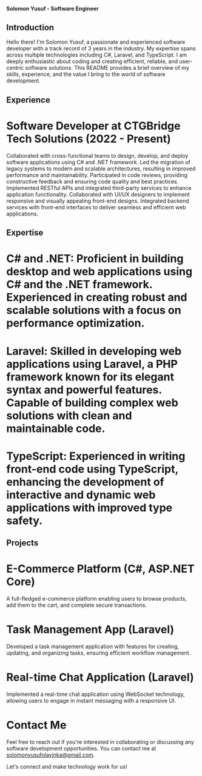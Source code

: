 #### **Solomon Yusuf - Software Engineer**

## **Introduction**
Hello there! I'm Solomon Yusuf, a passionate and experienced software developer with a track record of 3 years in the industry. My expertise spans across multiple technologies including C#, Laravel, and TypeScript. I am deeply enthusiastic about coding and creating efficient, reliable, and user-centric software solutions. This README provides a brief overview of my skills, experience, and the value I bring to the world of software development.

## **Experience**
# **Software Developer at CTGBridge Tech Solutions (2022 - Present)**
Collaborated with cross-functional teams to design, develop, and deploy software applications using C# and .NET framework.
Led the migration of legacy systems to modern and scalable architectures, resulting in improved performance and maintainability.
Participated in code reviews, providing constructive feedback and ensuring code quality and best practices.
Implemented RESTful APIs and integrated third-party services to enhance application functionality.
Collaborated with UI/UX designers to implement responsive and visually appealing front-end designs.
Integrated backend services with front-end interfaces to deliver seamless and efficient web applications.

## **Expertise**
# **C# and .NET:** Proficient in building desktop and web applications using C# and the .NET framework. Experienced in creating robust and scalable solutions with a focus on performance optimization.

# **Laravel:** Skilled in developing web applications using Laravel, a PHP framework known for its elegant syntax and powerful features. Capable of building complex web solutions with clean and maintainable code.

# **TypeScript:** Experienced in writing front-end code using TypeScript, enhancing the development of interactive and dynamic web applications with improved type safety.

## **Projects**
# **E-Commerce Platform (C#, ASP.NET Core)**
A full-fledged e-commerce platform enabling users to browse products, add them to the cart, and complete secure transactions.

# **Task Management App (Laravel)**
Developed a task management application with features for creating, updating, and organizing tasks, ensuring efficient workflow management.

# **Real-time Chat Application (Laravel)**
Implemented a real-time chat application using WebSocket technology, allowing users to engage in instant messaging with a responsive UI.

# **Contact Me**
Feel free to reach out if you're interested in collaborating or discussing any software development opportunities. You can contact me at solomonyusufolayinka@gmail.com.

Let's connect and make technology work for us!


